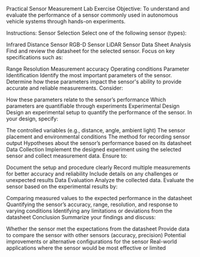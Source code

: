 Practical Sensor Measurement Lab Exercise
Objective: To understand and evaluate the performance of a sensor commonly used in autonomous vehicle systems through hands-on experiments.

Instructions:
Sensor Selection
Select one of the following sensor (types):

Infrared Distance Sensor
RGB-D Sensor
LiDAR Sensor
Data Sheet Analysis
Find and review the datasheet for the selected sensor. Focus on key specifications such as:

Range
Resolution
Measurement accuracy
Operating conditions
Parameter Identification
Identify the most important parameters of the sensor. Determine how these parameters impact the sensor's ability to provide accurate and reliable measurements. Consider:

How these parameters relate to the sensor’s performance
Which parameters are quantifiable through experiments
Experimental Design
Design an experimental setup to quantify the performance of the sensor. In your design, specify:

The controlled variables (e.g., distance, angle, ambient light)
The sensor placement and environmental conditions
The method for recording sensor output
Hypotheses about the sensor’s performance based on its datasheet
Data Collection
Implement the designed experiment using the selected sensor and collect measurement data. Ensure to:

Document the setup and procedure clearly
Record multiple measurements for better accuracy and reliability
Include details on any challenges or unexpected results
Data Evaluation
Analyze the collected data. Evaluate the sensor based on the experimental results by:

Comparing measured values to the expected performance in the datasheet
Quantifying the sensor’s accuracy, range, resolution, and response to varying conditions
Identifying any limitations or deviations from the datasheet
Conclusion
Summarize your findings and discuss:

Whether the sensor met the expectations from the datasheet
Provide data to compare the sensor with other sensors (accuracy, precision)
Potential improvements or alternative configurations for the sensor
Real-world applications where the sensor would be most effective or limited
